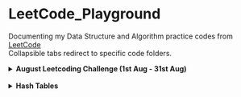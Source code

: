 # LeetCode_Playground

Documenting my Data Structure and Algorithm practice codes from [LeetCode](https://leetcode.com/explore/) <br>
Collapsible tabs redirect to specific code folders.

<details>
<summary> <b>August Leetcoding Challenge (1st Aug - 31st Aug)<b> </summary>

   [Day 1 : Detect Captial](https://github.com/Veerangana-Dash/LeetCode_Playground/tree/master/August%20Leetcoding%20Challenge/Detect%20Capital) <br>
   [Day 2 : Design Hashset](https://github.com/Veerangana-Dash/LeetCode_Playground/tree/master/August%20Leetcoding%20Challenge/Design%20Hashset) <br>
   [Day 3 : Valid Palindrome](https://github.com/Veerangana-Dash/LeetCode_Playground/tree/master/August%20Leetcoding%20Challenge/Valid%20Palindrome) <br>
   [Day 4 : Power of 4](https://github.com/Veerangana-Dash/LeetCode_Playground/tree/master/August%20Leetcoding%20Challenge/Power%20of%204) <br>
   [Day 5 : Add-Search Words](https://github.com/Veerangana-Dash/LeetCode_Playground/tree/master/August%20Leetcoding%20Challenge/Add-Search%20Word) <br>
   [Day 6 : Find Duplicates in Array](https://github.com/Veerangana-Dash/LeetCode_Playground/tree/master/August%20Leetcoding%20Challenge/Find%20Duplicates) <br>
   [Day 7 : Vertical Traversal of Binary Tree](https://github.com/Veerangana-Dash/LeetCode_Playground/tree/master/August%20Leetcoding%20Challenge/Vertical%20Traversal) <br>
   [Day 8 : Path Sum III](https://github.com/Veerangana-Dash/LeetCode_Playground/tree/master/August%20Leetcoding%20Challenge/Path%20Sum%20III) <br>
   [Day 9 : Rotting Oranges](https://github.com/Veerangana-Dash/LeetCode_Playground/tree/master/August%20Leetcoding%20Challenge/Rotting%20Oranges) <br>
   [Day 10 : Excel Sheet Column Number](https://github.com/Veerangana-Dash/LeetCode_Playground/tree/master/August%20Leetcoding%20Challenge/Excel%20Sheet%20Column%20Number) <br>
   [Day 11 : H Index](https://github.com/Veerangana-Dash/LeetCode_Playground/tree/master/August%20Leetcoding%20Challenge/H%20Index) <br>
   [Day 12 : Pascal's Triangle II](https://github.com/Veerangana-Dash/LeetCode_Playground/tree/master/August%20Leetcoding%20Challenge/Pascal's%20Triangle%20II) <br>
   [Day 13 : Iterator for Combinations](https://github.com/Veerangana-Dash/LeetCode_Playground/tree/master/August%20Leetcoding%20Challenge/Iterator%20for%20Combination) <br>
   [Day 14 : Longest Palindrome](https://github.com/Veerangana-Dash/LeetCode_Playground/tree/master/August%20Leetcoding%20Challenge/Longest%20Palindrome) <br>
   [Day 15 : Non Overlapping Intervals](https://github.com/Veerangana-Dash/LeetCode_Playground/tree/master/August%20Leetcoding%20Challenge/Non%20Overlapping%20Intervals) <br>
   [Day 16 : Best Time To Buy And Sell Stock](https://github.com/Veerangana-Dash/LeetCode_Playground/tree/master/August%20Leetcoding%20Challenge/Best%20Time%20To%20Buy%20And%20Sell%20Stock%20III) <br>
   [Day 17 : Distribute Candies To People](https://github.com/Veerangana-Dash/LeetCode_Playground/tree/master/August%20Leetcoding%20Challenge/Distribute%20Candies%20To%20People) <br>
   
<br>
</details>

<br>

<details>
<summary> <b>Hash Tables<b> </summary>

   [Detect Hashset](https://github.com/Veerangana-Dash/LeetCode_Playground/tree/master/Hash%20Table/Design%20Hashset) <br>
   [Design Hashmap](https://github.com/Veerangana-Dash/LeetCode_Playground/tree/master/Hash%20Table/Design%20HashMap) <br>

   
<br>
</details>
